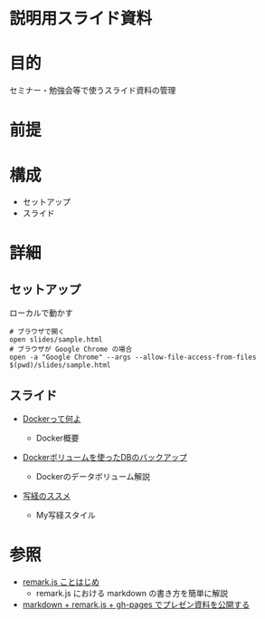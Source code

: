 説明用スライド資料
===================

# 目的 #
セミナー・勉強会等で使うスライド資料の管理

# 前提 #

# 構成 #
+ セットアップ
+ スライド

# 詳細 #
## セットアップ ##

ローカルで動かす

    # ブラウザで開く
    open slides/sample.html
    # ブラウザが Google Chrome の場合
    open -a "Google Chrome" --args --allow-file-access-from-files $(pwd)/slides/sample.html

## スライド ##
- [Dockerって何よ](http://k2works.github.io/slides/?what_is_docker.md)
    - Docker概要
- [Dockerボリュームを使ったDBのバックアップ](http://k2works.github.io/slides/?docker_volume_backup.md)
    - Dockerのデータボリューム解説

- [写経のススメ](http://k2works.github.io/slides/?getting_start_programing.md)
    - My写経スタイル

# 参照 #
- [remark.js ことはじめ](http://k2works.github.io/slides/?remarkjs.md)
    - remark.js における markdown の書き方を簡単に解説
- [markdown + remark.js + gh-pages でプレゼン資料を公開する](http://qiita.com/harasou/items/1fa3cca6ac1ef175c876)
